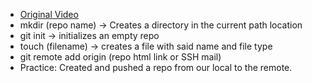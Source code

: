 - [Original Video](https://www.youtube.com/watch?v=usjh4jj7_nQ&list=PLDoPjvoNmBAw4eOj58MZPakHjaO3frVMF&index=9)
- mkdir (repo name) -> Creates a directory in the current path location
- git init -> initializes an empty repo 
- touch (filename) -> creates a file with said name and file type
- git remote add origin (repo html link or SSH mail)
- Practice: Created and pushed a repo from our local to the remote.